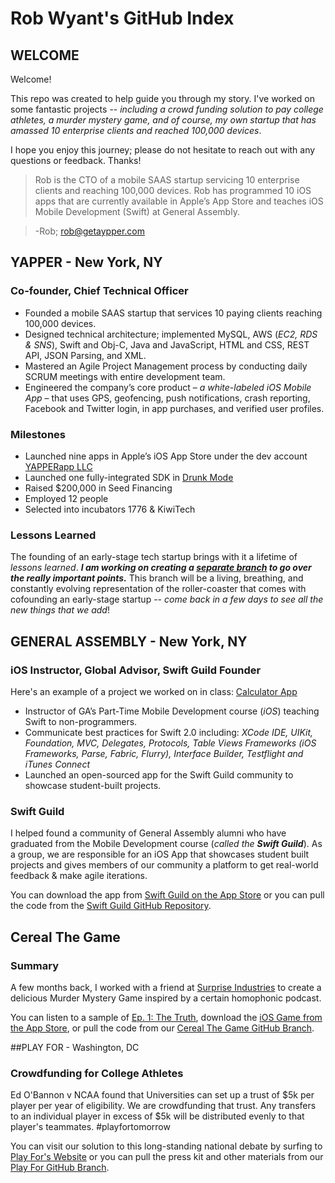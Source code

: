 # Rob Wyant's GitHub Index
## WELCOME
Welcome! 

This repo was created to help guide you through my story. I've worked on some fantastic projects -- _including a crowd funding solution to pay college athletes, a murder mystery game, and of course, my own startup that has amassed 10 enterprise clients and reached 100,000 devices_. 

I hope you enjoy this journey; please do not hesitate to reach out with any questions or feedback. Thanks!

> Rob is the CTO of a mobile SAAS startup servicing 10 enterprise clients and reaching 100,000 devices. Rob has programmed 10 iOS apps that are currently available in Apple’s App Store and teaches iOS Mobile Development (Swift) at General Assembly.

> -Rob; [rob@getaypper.com](mailto:rob@getyapper.com)

## YAPPER - New York, NY
### Co-founder, Chief Technical Officer
- Founded a mobile SAAS startup that services 10 paying clients reaching 100,000 devices.
- Designed technical architecture; implemented MySQL, AWS (_EC2, RDS & SNS_), Swift and Obj-C, Java and JavaScript, HTML and CSS, REST API, JSON Parsing, and XML. 
- Mastered an Agile Project Management process by conducting daily SCRUM meetings with entire development team. 
- Engineered the company’s core product – _a white-labeled iOS Mobile App_ – that uses GPS, geofencing, push notifications, crash reporting, Facebook and Twitter login, in app purchases, and verified user profiles. 

### Milestones
- Launched nine apps in Apple’s iOS App Store under the dev account [YAPPERapp LLC](https://itunes.apple.com/us/developer/yapperapp-llc/id819629348)
- Launched one fully-integrated SDK in [Drunk Mode](https://itunes.apple.com/us/app/drunk-mode-party-app-friend/id628228162?mt=8)
- Raised $200,000 in Seed Financing
- Employed 12 people
- Selected into incubators 1776 & KiwiTech

### Lessons Learned
The founding of an early-stage tech startup brings with it a lifetime of _lessons learned_. **_I am working on creating a [separate branch](https://github.com/rwyant/index/tree/master/Yapper) to go over the really important points._** This branch will be a living, breathing, and constantly evolving representation of the roller-coaster that comes with cofounding an early-stage startup -- _come back in a few days to see all the new things that we add_!

## GENERAL ASSEMBLY	- New York, NY
### iOS Instructor, Global Advisor, Swift Guild Founder
Here's an example of a project we worked on in class: [Calculator App](https://github.com/rwyant/index/tree/master/Calculator)
- Instructor of GA’s Part-Time Mobile Development course (_iOS_) teaching Swift to non-programmers. 
- Communicate best practices for Swift 2.0 including: _XCode IDE, UIKit, Foundation, MVC, Delegates, Protocols, Table Views Frameworks (iOS Frameworks, Parse, Fabric, Flurry), Interface Builder, Testflight and iTunes Connect_
- Launched an open-sourced app for the Swift Guild community to showcase student-built projects.

### Swift Guild
I helped found a community of General Assembly alumni who have graduated from the Mobile Development course (_called the **Swift Guild**_). As a group, we are responsible for an iOS App that showcases student built projects and gives members of our community a platform to get real-world feedback & make agile iterations. 

You can download the app from [Swift Guild on the App Store](https://itunes.apple.com/us/app/swift-guild/id1033229400?mt=8) or you can pull the code from the [Swift Guild GitHub Repository](https://github.com/rwyant/SwiftGuild).

## Cereal The Game
### Summary
A few months back, I worked with a friend at [Surprise Industries](http://surpriseindustries.com) to create a delicious Murder Mystery Game inspired by a certain homophonic podcast. 

You can listen to a sample of [Ep. 1: The Truth](http://insideyapper.com/CerealSample/Sample1.mp3), download the [iOS Game from the App Store](https://itunes.apple.com/us/app/cereal-the-game/id981244698?mt=8), or pull the code from our [Cereal The Game GitHub Branch](https://github.com/rwyant/index/tree/master/Cereal%20The%20Game). 

##PLAY FOR - Washington, DC
### Crowdfunding for College Athletes
Ed O'Bannon v NCAA found that Universities can set up a trust of $5k per player per year of eligibility. We are crowdfunding that trust. Any transfers to an individual player in excess of $5k will be distributed evenly to that player's teammates. #playfortomorrow

You can visit our solution to this long-standing national debate by surfing to [Play For's Website](http://playfor.co) or you can pull the press kit and other materials from our [Play For GitHub Branch](https://github.com/rwyant/index/tree/master/Play%20For).